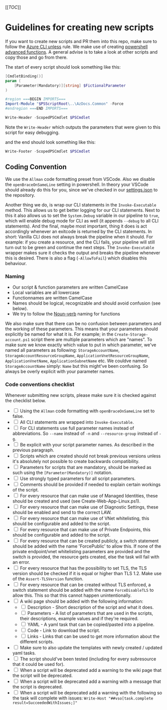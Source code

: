 [[_TOC_]]

# Guidelines for creating new scripts

If you want to create new scripts and PR them into this repo, make sure to follow the [Azure CLI unless](/Azure/Documentation#azure-cli-unless) rule. We make use of creating [powershell advanced functions](https://docs.microsoft.com/en-us/powershell/module/microsoft.powershell.core/about/about_functions_advanced?view=powershell-7.1). A general advise is to take a look at other scripts and copy those and go from there.

The start of every script should look something like this:

```powershell
[CmdletBinding()]
param (
    [Parameter(Mandatory)][string] $FictionalParameter
)

#region ===BEGIN IMPORTS===
Import-Module "$PSScriptRoot\..\AzDocs.Common" -Force
#endregion ===END IMPORTS===

Write-Header -ScopedPSCmdlet $PSCmdlet
```

Note the `Write-Header` which outputs the parameters that were given to this script for easy debugging.

and the end should look something like this:

```powershell
Write-Footer -ScopedPSCmdlet $PSCmdlet
```

## Coding Convention

We use the `Allman` code formatting preset from VSCode. Also we disable the `openBraceOnSameLine` setting in powershell. In theory your VSCode should already do this for you, since we've checked in our [settings.json](../../../../.vscode/settings.json) to the repository.

Another thing we do, is wrap our CLI statements in the `Invoke-Executable` method. This allows us to get better logging for our CLI statements. Next to this it also allows us to set the `System.Debug` variable in our pipeline to `true`, which will enable debug mode for CLI as well (it appends `--debug` to all CLI statements). And the final, maybe most important, thing it does is act accordingly whenever an exitcode is returned by the CLI statements. In short: Vanilla CLI does not always break the pipeline when it should. For example: if you create a resource, and the CLI fails, your pipeline will still turn out to be green and continue the next steps. The `Invoke-Executable` wrapper makes sure it checks the output and breaks the pipeline whenever this is desired. There is also a flag (`-AllowToFail`) which disables this behaviour.

### Naming

- Our script & function parameters are written CamelCase
- Local variables are all lowercase
- Functionnames are written CamelCase
- Names should be logical, recognizable and should avoid confusion (see below).
- We try to follow the [Noun-verb](https://docs.microsoft.com/en-us/powershell/scripting/developer/cmdlet/approved-verbs-for-windows-powershell-commands?view=powershell-7.1) naming for functions

We also make sure that there can be no confusion between parameters and the working of these parameters. This means that your parameters should explicitly be named for what it is. For example; in the `Create-Storage-account.ps1` script there are multiple parameters which are "names". To make sure we know exactly which value to put in which parameter, we've named all parameters as following: `StorageAccountName`, `StorageAccountResourceGroupName`, `ApplicationVnetResourceGroupName`, `ApplicationVnetName`, `ApplicationSubnetName` etc. We couldve named `StorageAccountName` simply: `Name` but this might've been confusing. So always be overly explicit with your parameter names.

### Code conventions checklist

Whenever submitting new scripts, please make sure it is checked against the checklist below.

- <input type="checkbox"> Using the `Allman` code formatting with `openBraceOnSameLine` set to false.
- <input type="checkbox"> All CLI statements are wrapped into `Invoke-Executable`.
- <input type="checkbox"> For CLI statements use full parameter names instead of abbreviations. So `--name` instead of `-n` and `--resource-group` instead of `-g`.
- <input type="checkbox"> Be explicit with your script parameter names. As described in the previous paragraph.
- <input type="checkbox"> Scripts which are created should not break previous versions unless it's absolutely not possible to create backwards compatibility.
- <input type="checkbox"> Parameters for scripts that are mandatory, should be marked as such using the `[Parameter(Mandatory)]` notation.
- <input type="checkbox"> Use strongly typed parameters for all script parameters.
- <input type="checkbox"> ​Comments should be provided if needed to explain certain workings of the script.
- <input type="checkbox"> For every resource that can make use of Managed Identities, these should be created and used (see Create-Web-App-Linux.ps1).
- <input type="checkbox"> For every resource that can make use of Diagnostic Settings, these should be enabled and send to the correct LAW.
- <input type="checkbox"> For every resource that can make use of VNet whitelisting, this should be configurable and added to the script.
- <input type="checkbox"> For every resource that can make use of Private Endpoints, this should be configurable and added to the script.
- <input type="checkbox"> For every resource that can be created publicly, a switch statement should be added with the name 'ForcePublic' to allow this. If none of the private endpoint/vnet whitelisting parameters are provided and the switch is provided, the resource gets created, else the task will fail with an error.
- <input type="checkbox"> For every resource that has the possibility to set TLS, the TLS version should be checked if it is equal or higher than TLS 1.2. Make use of the `Assert-TLSVersion` function.
- <input type="checkbox"> For every resource that can be created without TLS enforced, a switch statement should be added with the name `ForceDisableTLS` to allow this. This so that this cannot happen unintentionally.
- <input type="checkbox"> A wiki page should be added with the following information:
  - <input type="checkbox"> Description - Short description of the script and what it does.
  - <input type="checkbox"> Parameters - A list of parameters that are used in the scripts, their descriptions, example values and if they're required.
  - <input type="checkbox"> YAML - A yaml task that can be copied/pasted into a pipeline.
  - <input type="checkbox"> Code - Link to download the script.
  - <input type="checkbox"> Links - Links that can be used to get more information about the different scripts.
- <input type="checkbox"> Make sure to also update the templates with newly created / updated yaml tasks.
- <input type="checkbox"> The script should've been tested (including for every subresource that it could be used for).
- <input type="checkbox"> When a script will be deprecated add a warning to the wiki page that the script will be deprecated.
- <input type="checkbox"> When a script will be deprecated add a warning with a message that the script is deprecated.
- <input type="checkbox"> When a script will be deprecated add a warning with the following so the task will complete with issues: `Write-Host "##vso[task.complete result=SucceededWithIssues;]"`
